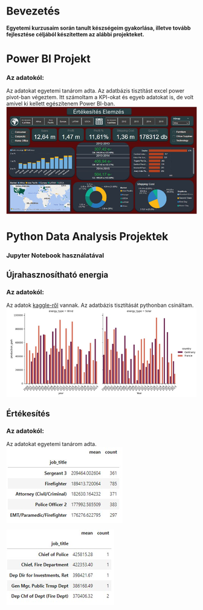 # Bevezetés
**Egyetemi kurzusaim során tanult készségeim gyakorlása, illetve tovább fejlesztése céljából készítettem az alábbi projekteket.**
# Power BI Projekt
### Az adatokól: 
Az adatokat egyetemi tanárom adta. Az adatbázis tisztítást excel power pivot-ban végeztem. Itt számoltam a KPI-okat és egyeb adatokat is, de volt amivel ki kellett egészítenem Power BI-ban.
![](https://github.com/rfanni324/portfolio/blob/main/assets/gso_bi.JPG)
# Python Data Analysis Projektek
### Jupyter Notebook használatával
## Újrahasznosítható energia 
### Az adatokól: 
Az adatok [kaggle-ről](https://www.kaggle.com/datasets/anishvijay/global-renewable-energy-and-indicators-dataset/data) vannak. Az adatbázis tisztítását pythonban csináltam.
![](https://github.com/rfanni324/portfolio/blob/main/assets/g_f_wind_solar.JPG)
## Értékesítés
### Az adatokól: 
Az adatokat egyetemi tanárom adta.
![Query1](https://github.com/rfanni324/portfolio/blob/main/assets/sales_query1.jpg)

![Query2](https://github.com/rfanni324/portfolio/blob/main/assets/sales_query2.JPG)
